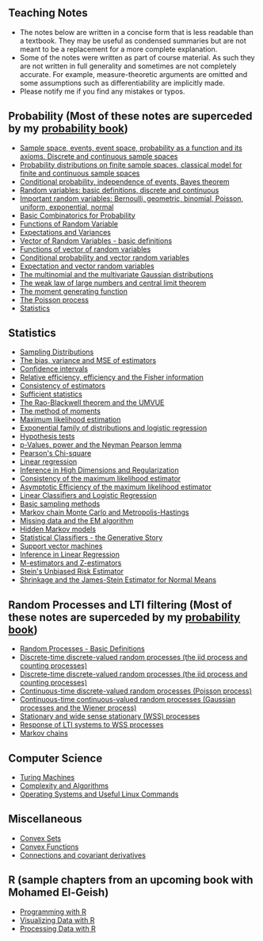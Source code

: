 
Teaching Notes
--------------

* The notes below are written in a concise form that is less readable than a textbook. They may be useful as condensed summaries but are not meant to be a replacement for a more complete explanation.
* Some of the notes were written as part of course material. As such they are not written in full generality and sometimes are not completely accurate. For example, measure-theoretic arguments are omitted and some assumptions such as differentiability are implicitly made.
* Please notify me if you find any mistakes or typos.

Probability (Most of these notes are superceded by my [probability book](../book))
----------------------------------------------------------------------------------

* [Sample space, events, event space, probability as a function and its axioms. Discrete and continuous sample spaces](http://theanalysisofdata.com/notes/probBasicDefinitions.pdf)
* [Probability distributions on finite sample spaces, classical model for finite and continuous sample spaces](http://theanalysisofdata.com/notes/examplesProbMeasures.pdf)
* [Conditional probability, independence of events, Bayes theorem](http://theanalysisofdata.com/notes/condProb.pdf)
* [Random variables: basic definitions, discrete and continuous](http://theanalysisofdata.com/notes/randomVariables.pdf)
* [Important random variables: Bernoulli, geometric, binomial, Poisson, uniform, exponential, normal](http://theanalysisofdata.com/notes/RVexamples.pdf)
* [Basic Combinatorics for Probability](http://theanalysisofdata.com/notes/combinatorics.pdf)
* [Functions of Random Variable](http://theanalysisofdata.com/notes/functionsRV.pdf)
* [Expectations and Variances](http://theanalysisofdata.com/notes/expectations.pdf)
* [Vector of Random Variables - basic definitions](http://theanalysisofdata.com/notes/vectorRV.pdf)
* [Functions of vector of random variables](http://theanalysisofdata.com/notes/functionsVectorRV.pdf)
* [Conditional probability and vector random variables](http://theanalysisofdata.com/notes/condRV.pdf)
* [Expectation and vector random variables](http://theanalysisofdata.com/notes/expectationVectorRV.pdf)
* [The multinomial and the multivariate Gaussian distributions](http://theanalysisofdata.com/notes/multinomialAndGaussian.pdf)
* [The weak law of large numbers and central limit theorem](http://theanalysisofdata.com/notes/wllnAndClt.pdf)
* [The moment generating function](http://theanalysisofdata.com/notes/mgf.pdf)
* [The Poisson process](http://theanalysisofdata.com/notes/)
* [Statistics](http://theanalysisofdata.com/notes/poissonProcess.pdf)

Statistics
----------------------

* [Sampling Distributions](http://theanalysisofdata.com/notes/samplingDist.pdf)
* [The bias, variance and MSE of estimators](http://theanalysisofdata.com/notes/estimators1.pdf)
* [Confidence intervals](http://theanalysisofdata.com/notes/confInt.pdf)
* [Relative efficiency, efficiency and the Fisher information](http://theanalysisofdata.com/notes/efficiency.pdf)
* [Consistency of estimators](http://theanalysisofdata.com/notes/consistency.pdf)
* [Sufficient statistics](http://theanalysisofdata.com/notes/sufficiency.pdf)
* [The Rao-Blackwell theorem and the UMVUE](http://theanalysisofdata.com/notes/RaoBlackwell.pdf)
* [The method of moments](http://theanalysisofdata.com/notes/mome.pdf)
* [Maximum likelihood estimation](http://theanalysisofdata.com/notes/mle.pdf)
* [Exponential family of distributions and logistic regression](http://theanalysisofdata.com/notes/expFamily.pdf)
* [Hypothesis tests](http://theanalysisofdata.com/notes/hypTest.pdf)
* [p-Values, power and the Neyman Pearson lemma](http://theanalysisofdata.com/notes/power.pdf)
* [Pearson's Chi-square](http://theanalysisofdata.com/notes/PearsonChiSquared.pdf)
* [Linear regression](http://theanalysisofdata.com/notes/linReg.pdf)
* [Inference in High Dimensions and Regularization](http://theanalysisofdata.com/notes/regularization.pdf)
* [Consistency of the maximum likelihood estimator](http://theanalysisofdata.com/notes/mleConsistency.pdf)
* [Asymptotic Efficiency of the maximum likelihood estimator](http://theanalysisofdata.com/notes/mleEfficiency.pdf)
* [Linear Classifiers and Logistic Regression](http://theanalysisofdata.com/notes/logreg.pdf)
* [Basic sampling methods](http://theanalysisofdata.com/notes/sampling.pdf)
* [Markov chain Monte Carlo and Metropolis-Hastings](http://theanalysisofdata.com/notes/metropolis.pdf)
* [Missing data and the EM algorithm](http://theanalysisofdata.com/notes/missingDataEM.pdf)
* [Hidden Markov models](http://theanalysisofdata.com/notes/HMM.pdf)
* [Statistical Classifiers - the Generative Story](http://theanalysisofdata.com/notes/genClassifiers.pdf)
* [Support vector machines](http://theanalysisofdata.com/notes/svm.pdf)
* [Inference in Linear Regression](http://theanalysisofdata.com/notes/linRegInf.pdf)
* [M-estimators and Z-estimators](http://theanalysisofdata.com/notes/mEstimators.pdf)
* [Stein's Unbiased Risk Estimator](http://theanalysisofdata.com/notes/sure.pdf)
* [Shrinkage and the James-Stein Estimator for Normal Means](http://theanalysisofdata.com/notes/JamesStein.pdf)


Random Processes and LTI filtering (Most of these notes are superceded by my [probability book](../book))
------------------------------------------------------------------------------

* [Random Processes - Basic Definitions](http://theanalysisofdata.com/notes/RPdefinitions.pdf)
* [Discrete-time discrete-valued random processes (the iid process and counting processes)](http://theanalysisofdata.com/notes/DTDVRP.pdf)
* [Discrete-time discrete-valued random processes (the iid process and counting processes)](http://theanalysisofdata.com/notes/DTDVRP.pdf) 
* [Continuous-time discrete-valued random processes (Poisson process)](http://theanalysisofdata.com/notes/CTDVRP.pdf)
* [Continuous-time continuous-valued random processes (Gaussian processes and the Wiener process)](http://theanalysisofdata.com/notes/CTCVRP.pdf)
* [Stationary and wide sense stationary (WSS) processes](http://theanalysisofdata.com/notes/stationarity.pdf)
* [Response of LTI systems to WSS processes](http://theanalysisofdata.com/notes/filteringRP.pdf)
* [Markov chains](http://theanalysisofdata.com/notes/markovChains.pdf)

Computer Science
---------------

* [Turing Machines](http://theanalysisofdata.com/notes/TuringMachine.pdf)
* [Complexity and Algorithms](http://theanalysisofdata.com/notes/algs.pdf)
* [Operating Systems and Useful Linux Commands](http://theanalysisofdata.com/notes/opSys.pdf)

Miscellaneous
---------------

* [Convex Sets](http://theanalysisofdata.com/notes/convexSets.pdf)
* [Convex Functions](http://theanalysisofdata.com/notes/convexFunctions.pdf)
* [Connections and covariant derivatives](http://theanalysisofdata.com/notes/connections.pdf)


R (sample chapters from an upcoming book with Mohamed El-Geish)
-
* [Programming with R](http://theanalysisofdata.com/computing/R.pdf)
* [Visualizing Data with R](http://theanalysisofdata.com/computing/Data%20Visualization.pdf)
* [Processing Data with R](http://theanalysisofdata.com/computing/data_processing.pdf)